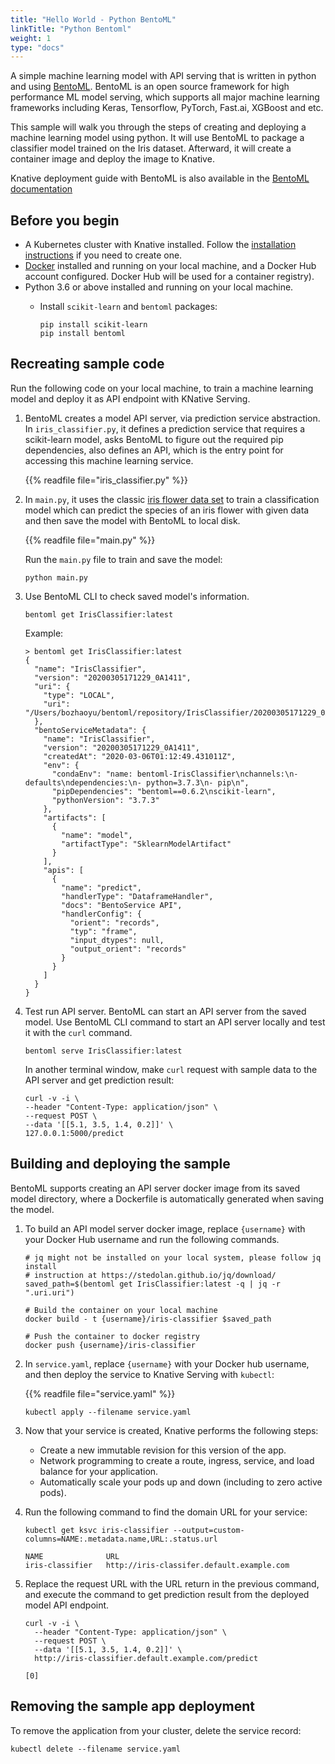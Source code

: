 ```yaml
---
title: "Hello World - Python BentoML"
linkTitle: "Python Bentoml"
weight: 1
type: "docs"
---
```


A simple machine learning model with API serving that is written in python and
using [BentoML](https://github.com/bentoml/BentoML). BentoML is an open source
framework for high performance ML model serving, which supports all major machine
learning frameworks including Keras, Tensorflow, PyTorch, Fast.ai, XGBoost and etc.

This sample will walk you through the steps of creating and deploying a machine learning
model using python. It will use BentoML to package a classifier model trained
on the Iris dataset. Afterward, it will create a container image and
deploy the image to Knative.

Knative deployment guide with BentoML is also available in the
[BentoML documentation](https://docs.bentoml.org/en/latest/deployment/knative.html)

## Before you begin

- A Kubernetes cluster with Knative installed. Follow the
  [installation instructions](../../../../docs/install/README.md) if you need to
  create one.
- [Docker](https://www.docker.com) installed and running on your local machine,
  and a Docker Hub account configured. Docker Hub will be used for a container registry).
- Python 3.6 or above installed and running on your local machine.
  - Install `scikit-learn` and `bentoml` packages:

    ```shell
    pip install scikit-learn
    pip install bentoml
    ```

## Recreating sample code

Run the following code on your local machine, to train a machine learning model and deploy it
as API endpoint with KNative Serving.

1. BentoML creates a model API server, via prediction service abstraction. In
  `iris_classifier.py`, it defines a prediction service that requires a scikit-learn
  model, asks BentoML to figure out the required pip dependencies, also defines an
  API, which is the entry point for accessing this machine learning service.

    {{% readfile file="iris_classifier.py" %}}

2. In `main.py`, it uses the classic
  [iris flower data set](https://en.wikipedia.org/wiki/Iris_flower_data_set)
  to train a classification model which can predict the species of an iris flower with
  given data and then save the model with BentoML to local disk.

    {{% readfile file="main.py" %}}

    Run the `main.py` file to train and save the model:

    ```shell
    python main.py
    ```

3. Use BentoML CLI to check saved model's information.

    ```shell
    bentoml get IrisClassifier:latest
    ```

    Example:

    ```shell
    > bentoml get IrisClassifier:latest
    {
      "name": "IrisClassifier",
      "version": "20200305171229_0A1411",
      "uri": {
        "type": "LOCAL",
        "uri": "/Users/bozhaoyu/bentoml/repository/IrisClassifier/20200305171229_0A1411"
      },
      "bentoServiceMetadata": {
        "name": "IrisClassifier",
        "version": "20200305171229_0A1411",
        "createdAt": "2020-03-06T01:12:49.431011Z",
        "env": {
          "condaEnv": "name: bentoml-IrisClassifier\nchannels:\n- defaults\ndependencies:\n- python=3.7.3\n- pip\n",
          "pipDependencies": "bentoml==0.6.2\nscikit-learn",
          "pythonVersion": "3.7.3"
        },
        "artifacts": [
          {
            "name": "model",
            "artifactType": "SklearnModelArtifact"
          }
        ],
        "apis": [
          {
            "name": "predict",
            "handlerType": "DataframeHandler",
            "docs": "BentoService API",
            "handlerConfig": {
              "orient": "records",
              "typ": "frame",
              "input_dtypes": null,
              "output_orient": "records"
            }
          }
        ]
      }
    }
    ```

4. Test run API server. BentoML can start an API server from the saved model. Use
  BentoML CLI command to start an API server locally and test it with the `curl` command.

    ```shell
    bentoml serve IrisClassifier:latest
    ```

    In another terminal window, make `curl` request with sample data to the API server
    and get prediction result:

    ```shell
    curl -v -i \
    --header "Content-Type: application/json" \
    --request POST \
    --data '[[5.1, 3.5, 1.4, 0.2]]' \
    127.0.0.1:5000/predict
    ```

## Building and deploying the sample

BentoML supports creating an API server docker image from its saved model directory, where
a Dockerfile is automatically generated when saving the model.

1. To build an API model server docker image, replace `{username}` with your Docker Hub
  username and run the following commands.

    ```shell
    # jq might not be installed on your local system, please follow jq install
    # instruction at https://stedolan.github.io/jq/download/
    saved_path=$(bentoml get IrisClassifier:latest -q | jq -r ".uri.uri")

    # Build the container on your local machine
    docker build - t {username}/iris-classifier $saved_path

    # Push the container to docker registry
    docker push {username}/iris-classifier
    ```

2. In `service.yaml`, replace `{username}` with your Docker hub username, and then deploy
  the service to Knative Serving with `kubectl`:

    {{% readfile file="service.yaml" %}}

    ```shell
    kubectl apply --filename service.yaml
    ```

3. Now that your service is created, Knative performs the following steps:

    - Create a new immutable revision for this version of the app.
    - Network programming to create a route, ingress, service, and load
      balance for your application.
    - Automatically scale your pods up and down (including to zero active
      pods).

4. Run the following command to find the domain URL for your service:

    ```shell
    kubectl get ksvc iris-classifier --output=custom-columns=NAME:.metadata.name,URL:.status.url

    NAME              URL
    iris-classifier   http://iris-classifer.default.example.com
    ```

5. Replace the request URL with the URL return in the previous command, and execute the
  command to get prediction result from the deployed model API endpoint.

    ```shell
    curl -v -i \
      --header "Content-Type: application/json" \
      --request POST \
      --data '[[5.1, 3.5, 1.4, 0.2]]' \
      http://iris-classifier.default.example.com/predict

    [0]
    ```

## Removing the sample app deployment

To remove the application from your cluster, delete the service record:

  ```shell
  kubectl delete --filename service.yaml
  ```
